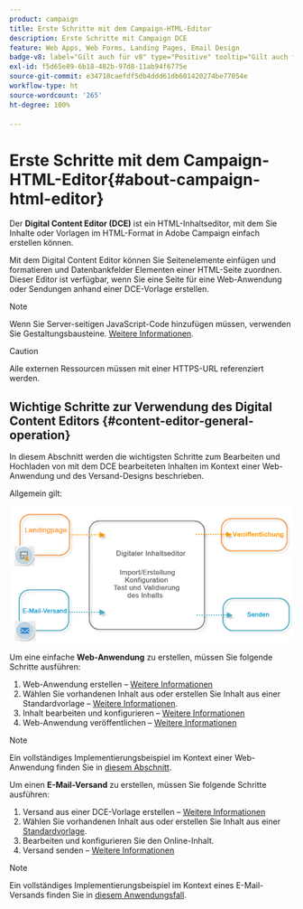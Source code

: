 ```yaml
---
product: campaign
title: Erste Schritte mit dem Campaign-HTML-Editor
description: Erste Schritte mit Campaign DCE
feature: Web Apps, Web Forms, Landing Pages, Email Design
badge-v8: label="Gilt auch für v8" type="Positive" tooltip="Gilt auch für Campaign v8"
exl-id: f5d65e89-6b18-482b-97d8-11ab94f6775e
source-git-commit: e34718caefdf5db4ddd61db601420274be77054e
workflow-type: ht
source-wordcount: '265'
ht-degree: 100%

---
```


# Erste Schritte mit dem Campaign-HTML-Editor{#about-campaign-html-editor}



Der **Digital Content Editor (DCE)** ist ein HTML-Inhaltseditor, mit dem Sie Inhalte oder Vorlagen im HTML-Format in Adobe Campaign einfach erstellen können.

Mit dem Digital Content Editor können Sie Seitenelemente einfügen und formatieren und Datenbankfelder Elementen einer HTML-Seite zuordnen. Dieser Editor ist verfügbar, wenn Sie eine Seite für eine Web-Anwendung oder Sendungen anhand einer DCE-Vorlage erstellen.

>[!NOTE]
>
>Wenn Sie Server-seitigen JavaScript-Code hinzufügen müssen, verwenden Sie Gestaltungsbausteine. [Weitere Informationen](../../delivery/using/personalization-blocks.md).

>[!CAUTION]
>
>Alle externen Ressourcen müssen mit einer HTTPS-URL referenziert werden.

## Wichtige Schritte zur Verwendung des Digital Content Editors {#content-editor-general-operation}

In diesem Abschnitt werden die wichtigsten Schritte zum Bearbeiten und Hochladen von mit dem DCE bearbeiteten Inhalten im Kontext einer Web-Anwendung und des Versand-Designs beschrieben.

Allgemein gilt:

![](assets/dce_schema.png)

Um eine einfache **Web-Anwendung** zu erstellen, müssen Sie folgende Schritte ausführen:

1. Web-Anwendung erstellen – [Weitere Informationen](creating-a-landing-page.md)
1. Wählen Sie vorhandenen Inhalt aus oder erstellen Sie Inhalt aus einer Standardvorlage – [Weitere Informationen](template-management.md).
1. Inhalt bearbeiten und konfigurieren – [Weitere Informationen](editing-content.md)
1. Web-Anwendung veröffentlichen – [Weitere Informationen](creating-a-landing-page.md#step-3---publishing-content)

>[!NOTE]
>
>Ein vollständiges Implementierungsbeispiel im Kontext einer Web-Anwendung finden Sie in [diesem Abschnitt](creating-a-landing-page.md).

Um einen **E-Mail-Versand** zu erstellen, müssen Sie folgende Schritte ausführen:

1. Versand aus einer DCE-Vorlage erstellen – [Weitere Informationen](use-case-creating-an-email-delivery.md)
1. Wählen Sie vorhandenen Inhalt aus oder erstellen Sie Inhalt aus einer [Standardvorlage](template-management.md).
1. Bearbeiten und konfigurieren Sie den Online-Inhalt.
1. Versand senden – [Weitere Informationen](../../delivery/using/steps-about-delivery-creation-steps.md)

>[!NOTE]
>
>Ein vollständiges Implementierungsbeispiel im Kontext eines E-Mail-Versands finden Sie in [diesem Anwendungsfall](use-case-creating-an-email-delivery.md).
